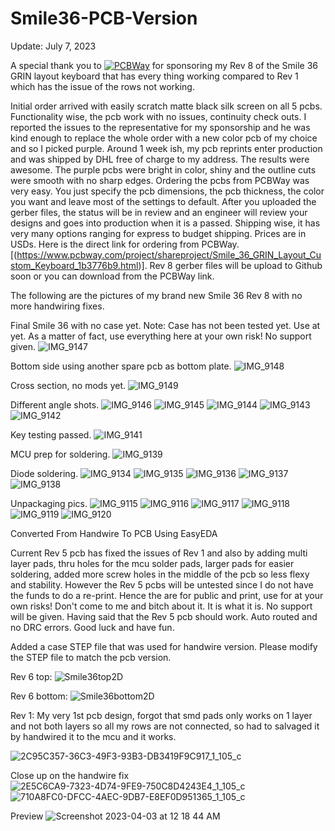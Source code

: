 # Smile36-PCB-Version

Update: July 7, 2023

A special thank you to [![PCBWay](https://github.com/protieusz/Smile36-PCB-Version/assets/118025702/3fe17713-d683-44ef-8f50-1d097865489f)](https://www.pcbway.com) for sponsoring my Rev 8 of the Smile 36 GRIN layout keyboard that has every thing working compared to Rev 1 which has the issue of the rows not working.  

Initial order arrived with easily scratch matte black silk screen on all 5 pcbs.  Functionality wise, the pcb work with no issues, continuity check outs. I reported the issues to the representative for my sponsorship and he was kind enough to replace the whole order with a new color pcb of my choice and so I picked purple.  Around 1 week ish, my pcb reprints enter production and was shipped by DHL free of charge to my address.  The results were awesome.  The purple pcbs were bright in color, shiny and the outline cuts were smooth with no sharp edges.  Ordering the pcbs from PCBWay was very easy.  You just specify the pcb dimensions, the pcb thickness, the color you want and leave most of the settings to default.  After you uploaded the gerber files, the status will be in review and an engineer will review your designs and goes into production when it is a passed.  Shipping wise, it has very many options ranging for express to budget shipping.  Prices are in USDs. Here is the direct link for ordering from PCBWay. [(https://www.pcbway.com/project/shareproject/Smile_36_GRIN_Layout_Custom_Keyboard_1b3776b9.html)].  Rev 8 gerber files will be upload to Github soon or you can download from the PCBWay link.

The following are the pictures of my brand new Smile 36 Rev 8 with no more handwiring fixes.

Final Smile 36 with no case yet. Note: Case has not been tested yet. Use at yet. As a matter of fact, use everything here at your own risk! No support given.
![IMG_9147](https://github.com/protieusz/Smile36-PCB-Version/assets/118025702/ad45a577-4d4b-4b02-b3f5-77821b0b6041)

Bottom side using another spare pcb as bottom plate.
![IMG_9148](https://github.com/protieusz/Smile36-PCB-Version/assets/118025702/687f57b7-2feb-465c-97a9-02d0f784dce9)

Cross section, no mods yet.
![IMG_9149](https://github.com/protieusz/Smile36-PCB-Version/assets/118025702/e9b91abd-5803-414b-a8b2-3d56d377f748)

Different angle shots.
![IMG_9146](https://github.com/protieusz/Smile36-PCB-Version/assets/118025702/55b3532c-45f7-4787-a861-f53cae23623e)
![IMG_9145](https://github.com/protieusz/Smile36-PCB-Version/assets/118025702/c50f2de2-3c87-4667-80e9-2caaf9e4534f)
![IMG_9144](https://github.com/protieusz/Smile36-PCB-Version/assets/118025702/58f52be6-97f0-419e-b06a-796b4f34927e)
![IMG_9143](https://github.com/protieusz/Smile36-PCB-Version/assets/118025702/2e803282-78da-4ac9-afff-dab874df8d4f)
![IMG_9142](https://github.com/protieusz/Smile36-PCB-Version/assets/118025702/ef003b6c-d828-4ed4-a878-732a2e672add)

Key testing passed.
![IMG_9141](https://github.com/protieusz/Smile36-PCB-Version/assets/118025702/9df8d838-bf43-4b5e-852f-8ca980534f75)

MCU prep for soldering.
![IMG_9139](https://github.com/protieusz/Smile36-PCB-Version/assets/118025702/a9b3579e-6695-4b37-8d72-89acdb146bb3)

Diode soldering.
![IMG_9134](https://github.com/protieusz/Smile36-PCB-Version/assets/118025702/162f02d2-295b-4882-9031-b3bea6bb7f28)
![IMG_9135](https://github.com/protieusz/Smile36-PCB-Version/assets/118025702/e938c594-0113-46a8-b1d7-d03ddcc61e6d)
![IMG_9136](https://github.com/protieusz/Smile36-PCB-Version/assets/118025702/5cce6486-5605-4456-b1c5-6ffc4dd20fc2)
![IMG_9137](https://github.com/protieusz/Smile36-PCB-Version/assets/118025702/a8551ca6-5421-4c7a-944f-01163da535c2)
![IMG_9138](https://github.com/protieusz/Smile36-PCB-Version/assets/118025702/ee845e17-ca04-47fe-a640-3df4128c9595)

Unpackaging pics.
![IMG_9115](https://github.com/protieusz/Smile36-PCB-Version/assets/118025702/1e4ab6c4-87f6-4ab8-8105-76df57641a20)
![IMG_9116](https://github.com/protieusz/Smile36-PCB-Version/assets/118025702/373ff0e2-c36a-4a00-a2a3-eaa684d71f2b)
![IMG_9117](https://github.com/protieusz/Smile36-PCB-Version/assets/118025702/f07554df-fc20-40de-92c7-ade6569878f7)
![IMG_9118](https://github.com/protieusz/Smile36-PCB-Version/assets/118025702/967a1e89-f568-4dc1-956c-e2565a30769b)
![IMG_9119](https://github.com/protieusz/Smile36-PCB-Version/assets/118025702/82522fe7-46f7-4ac7-89df-0f6d510d4c8a)
![IMG_9120](https://github.com/protieusz/Smile36-PCB-Version/assets/118025702/26ba6c6f-5f8f-49c0-8cb5-5999572781a6)


Converted From Handwire To PCB Using EasyEDA

Current Rev 5 pcb has fixed the issues of Rev 1 and also by adding multi layer pads, thru holes for the mcu solder pads, larger pads for easier soldering, added more screw holes in the middle of the pcb so less flexy and stability.  However the Rev 5 pcbs will be untested since I do not have the funds to do a re-print.  Hence the are for public and print, use for at your own risks!  Don't come to me and bitch about it.  It is what it is. No support will be given. Having said that the Rev 5 pcb should work.  Auto routed and no DRC errors. Good luck and have fun.

Added a case STEP file that was used for handwire version. Please modify the STEP file to match the pcb version.

Rev 6 top:
![Smile36top2D](https://user-images.githubusercontent.com/118025702/235812063-26bfd0a0-41e4-4138-8dcc-1d85a988c2af.png)

Rev 6 bottom:
![Smile36bottom2D](https://user-images.githubusercontent.com/118025702/235812086-6f1bc2cc-80f0-436f-90ee-1e1fe13a4943.png)

Rev 1: My very 1st pcb design, forgot that smd pads only works on 1 layer and not both layers so all my rows are not connected, so had to salvaged it by handwired it to the mcu and it works.

![2C95C357-36C3-49F3-93B3-DB3419F9C917_1_105_c](https://user-images.githubusercontent.com/118025702/234750949-adb044b6-c799-42c3-a481-3362ce4a85b4.jpeg)

Close up on the handwire fix
![2E5C6CA9-7323-4D74-9FE9-750C8D4243E4_1_105_c](https://user-images.githubusercontent.com/118025702/234750988-6a2ae2be-87d5-42df-ada9-41d576e2387a.jpeg)
![710A8FC0-DFCC-4AEC-9DB7-E8EF0D951365_1_105_c](https://user-images.githubusercontent.com/118025702/234751025-547986b4-7723-4281-a7ec-721084075039.jpeg)

Preview
![Screenshot 2023-04-03 at 12 18 44 AM](https://user-images.githubusercontent.com/118025702/229438825-b9902305-a9b7-4cbc-b7eb-d7882e5f24b7.png)
